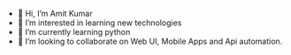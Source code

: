 - 👋 Hi, I’m Amit Kumar
- 👀 I’m interested in learning new technologies
- 🌱 I’m currently learning python
- 💞️ I’m looking to collaborate on Web UI, Mobile Apps and Api automation.

<!---
amitk09/amitk09 is a ✨ special ✨ repository because its `README.md` (this file) appears on your GitHub profile.
You can click the Preview link to take a look at your changes.
--->

